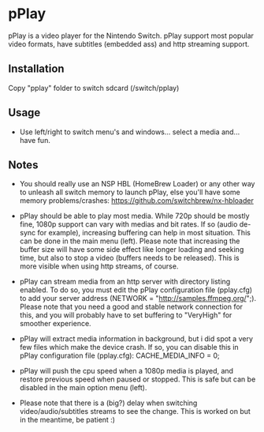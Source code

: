 pPlay
======

pPlay is a video player for the Nintendo Switch. pPlay support most popular video formats,
have subtitles (embedded ass) and http streaming support.

Installation 
----
Copy "pplay" folder to switch sdcard (/switch/pplay)

Usage
-----
- Use left/right to switch menu's and windows... select a media and... have fun.

Notes
----
- You should really use an NSP HBL (HomeBrew Loader) or any other way to unleash all switch memory 
to launch pPlay, else you'll have some memory problems/crashes: https://github.com/switchbrew/nx-hbloader

- pPlay should be able to play most media. While 720p should be mostly fine, 
1080p support can vary with medias and bit rates. If so (audio de-sync for example), 
increasing buffering can help in most situation. This can be done in the main menu (left).
Please note that increasing the buffer size will have some side effect like longer loading and seeking time,
but also to stop a video (buffers needs to be released). This is more visible
when using http streams, of course.

- pPlay can stream media from an http server with directory listing enabled. To do so,
you must edit the pPlay configuration file (pplay.cfg) to add your server address (NETWORK = "http://samples.ffmpeg.org/";).
Please note that you need a good and stable network connection for this, and you will probably have
to set buffering to "VeryHigh" for smoother experience.

- pPlay will extract media information in background, but i did spot a very few files which
make the device crash. If so, you can disable this in pPlay configuration file (pplay.cfg):
CACHE_MEDIA_INFO = 0;

- pPlay will push the cpu speed when a 1080p media is played, and restore previous speed when paused or stopped.
This is safe but can be disabled in the main option menu (left).

- Please note that there is a (big?) delay when switching video/audio/subtitles streams to see the change.
This is worked on but in the meantime, be patient :)
